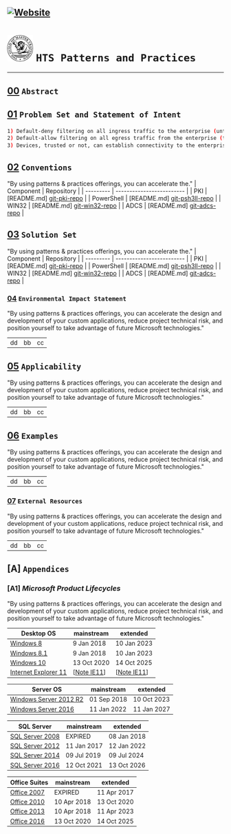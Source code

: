 [![Website](https://img.shields.io/badge/Patterns%20and%20Practices%20-%20ENTERPRISE%20NETWORK%20MANAGEMENT-blue.svg?style=flat-squared)](http://winthirtytwo.gitlab.dataweapons.org)
----
# ![img](/img/theguild.png) **`` HTS Patterns and Practices ``**


----

## [00] ```Abstract```

## [01] ``Problem Set and Statement of Intent``
```bash
1) Default-deny filtering on all ingress traffic to the enterprise (untrusted).
2) Default-allow filtering on all egress traffic from the enterprise (trusted).
3) Devices, trusted or not, can establish connectivity to the enterprise (hosts).
```

## [02] ``Conventions``
"By using patterns & practices offerings, you can accelerate the."
| Component  | Repository 					 |
| --------- | ------------------------- |
| PKI 		 | [README.md] [git-pki-repo] 	 |
| PowerShell | [README.md] [git-psh3ll-repo] |
| WIN32 	 | [README.md] [git-win32-repo]  |
| ADCS 		 | [README.md] [git-adcs-repo] 	 |

## [03] ``Solution Set``
"By using patterns & practices offerings, you can accelerate the."
| Component  | Repository 					 |
| --------- | ------------------------- |
| PKI 		 | [README.md] [git-pki-repo] 	 |
| PowerShell | [README.md] [git-psh3ll-repo] |
| WIN32 	 | [README.md] [git-win32-repo]  |
| ADCS 		 | [README.md] [git-adcs-repo] 	 |

### [04] ``Environmental Impact Statement``
"By using patterns & practices offerings, you can accelerate the 
design and development of your custom applications, reduce project technical 
risk, and position yourself to take advantage of future Microsoft technologies."

|           |            |			 |
| --------- | ---------- | --------- |
| dd         | bb           | cc    |

## [05] ``Applicability``
"By using patterns & practices offerings, you can accelerate the 
design and development of your custom applications, reduce project technical 
risk, and position yourself to take advantage of future Microsoft technologies."

|           |            |			 |
| --------- | ---------- | --------- |
| dd         | bb           | cc    |

## [06] ``Examples``
"By using patterns & practices offerings, you can accelerate the 
design and development of your custom applications, reduce project technical 
risk, and position yourself to take advantage of future Microsoft technologies."

|           |            |			 |
| --------- | ---------- | --------- |
| dd         | bb           | cc    |
### [07] ``External Resources``
"By using patterns & practices offerings, you can accelerate the 
design and development of your custom applications, reduce project technical 
risk, and position yourself to take advantage of future Microsoft technologies."

|           |            |			 |
| --------- | ---------- | --------- |
| dd         | bb           | cc    |
## [A] ``Appendices``
### [A1] ***Microsoft Product Lifecycles***
"By using patterns & practices offerings, you can accelerate the 
design and development of your custom applications, reduce project technical 
risk, and position yourself to take advantage of future Microsoft technologies."

| Desktop OS | mainstream | extended |
| --------- | ---------- | --------- |
| [Windows 8] | 9 Jan 2018 | 10 Jan 2023 |
| [Windows 8.1] | 9 Jan 2018 | 10 Jan 2023 |
| [Windows 10] | 13 Oct 2020 | 14 Oct 2025 |
| [Internet Explorer 11] | [[Note IE11]] | [[Note IE11]] |

| Server OS | mainstream | extended |
| --------- | ---------- | --------- |
| [Windows Server 2012 R2] | 01 Sep 2018 | 10 Oct 2023 |
| [Windows Server 2016] | 11 Jan 2022 | 11 Jan 2027 |

| SQL Server | mainstream | extended |
| --------- | ---------- | ---------- |
| [SQL Server 2008] | EXPIRED | 08 Jan 2018 |
| [SQL Server 2012] | 11 Jan 2017 | 12 Jan 2022 |
| [SQL Server 2014] | 09 Jul 2019 | 09 Jul 2024 |
| [SQL Server 2016] | 12 Oct 2021 | 13 Oct 2026 |

| Office Suites | mainstream | extended |
| --------- | ---------- | --------- |
| [Office 2007] | EXPIRED | 11 Apr 2017 |
| [Office 2010] | 10 Apr 2018 | 13 Oct 2020 |
| [Office 2013] | 10 Apr 2018 | 11 Apr 2023 |
| [Office 2016] | 13 Oct 2020 | 14 Oct 2025 |

[//]: # (These are reference links used in the body of this note and get stripped out when the markdown processor does its job. There is no need to format nicely because it shouldn't be seen. Thanks SO - http://stackoverflow.com/questions/4823468/store-comments-in-markdown-syntax)

[//]: # (Document reference links)
   [00]: <https://msdn.microsoft.com/en-us/library/ff921345.aspx>
   [01]: <https://www.dataweapons.org>
   [02]: <https://www.dataweapons.org>
   [03]: <https://www.dataweapons.org>
   [04]: <https://www.dataweapons.org>
   [05]: <https://www.dataweapons.org>
   [06]: <https://www.dataweapons.org>
   [07]: <https://www.dataweapons.org>
   [08]: <https://www.dataweapons.org>   
   
[//]: # (Concept reference links)
   [External costs]:                    <https://en.wikipedia.org/w/index.php?title=Externality&action=edit&section=11>
   [Requirement Levels conventions]:    <https://www.ietf.org/rfc/rfc2119.txt>
   [Environmental Impact Statement]:    <https://github.com/dataweapons/pki/eis.aspx>
   [dataweapons]:                       <https://www.dataweapons.org>
   [vendor lock-in]:                    <https://en.wikipedia.org/wiki/Vendor_lock-in#Microsoft>
   [path dependence]:                   <https://en.wikipedia.org/wiki/Path_dependence#Illustration>
   [path validation]:                   <https://tools.ietf.org/html/rfc5280#section-6>
   [naming convention]:                 <https://tools.ietf.org/html/rfc1255>
   [Inevitability of the Cloud]:        <http://www.joeweinman.com/resources/Joe_Weinman_Inevitability_Of_Cloud.pdf>

[//]: # (Repository reference links)
   [git-pki-repo]:      <https://github.com/dataweapons/docs/enterprise/pki.git>
   [git-wlan-repo]:     <https://github.com/dataweapons/docs/enterprise/wlan.git>
   [git-adcs-repo]:     <https://github.com/dataweapons/win32/adcs.git>
   [git-psh3ll-repo]:   <http://psh3ll.gitlab.dataweapons.org/>
   [git-win32-repo]:    <http://winthirtytwo.gitlab.dataweapons.org/>

[//]: # (Standards Organizations links)
   [ISO]:   <https://www.iso.org/home.html>
   [ITU]:   <https://www.itu.int/en/Pages/default.aspx>
   [OSI]:   <http://www.osii.com/>
   [IETF]:  <https://www.ietf.org>
   [CAB]:   <https://cabforum.org>
   
[//]: # (RFC links)
   [RFC1422]: <https://www.ietf.org/rfc/rfc1422.txt>
   [RFC2119]: <https://www.ietf.org/rfc/rfc2119.txt>
   [RFC4210]: <https://www.ietf.org/rfc/rfc4210.txt>
   [RFC3647]: <https://www.ietf.org/rfc/rfc3647.txt>
   [RFC5280]: <https://www.ietf.org/rfc/rfc5280.txt>
   [RFC6960]: <https://www.ietf.org/rfc/rfc6960.txt>
   [RFC2459]: <https://www.ietf.org/rfc/rfc2459.txt>
   [RFC4158]: <https://www.ietf.org/rfc/rfc4158.txt>
   [RFC5246]: <https://www.ietf.org/rfc/rfc5246.txt>
  
[//]: # (Technical standards links)
   [X.400]:         <https://www.itu.int/rec/T-REC-X.400>
   [X.500]:         <https://www.itu.int/rec/T-REC-X.500>
   [X.509]:         <https://www.itu.int/rec/T-REC-X.509/en>
   [X.511]:         <https://www.itu.int/rec/T-REC-X.511>
   [ASN.1]:         <http://www.itu.int/en/ITU-T/asn1/Pages/Application-fields-of-ASN-1.aspx>
   [Common Name]:   <https://tools.ietf.org/html/rfc1255#section-6.2>

   [x509]:          <https://en.wikipedia.org/wiki/X.509>
   [certificates]:  <https://en.wikipedia.org/wiki/Public_key_certificate>
   [OCSP]:          <https://www.ietf.org/rfc/rfc6960.txt>
   [PKI]:           <https://www.ietf.org/rfc/rfc4201.txt>
   [SCEP]:          <https://www.ietf.org/id/draft-gutmann-scep-05.txt>
   [NDES]:          <http://aka.ms/ndes>
   [CES]:           <https://technet.microsoft.com/en-us/library/hh831822(v=ws.11).aspx>
   [CEP]:           <https://technet.microsoft.com/en-us/library/hh831625(v=ws.11).aspx>
   [ADCS]:          <https://technet.microsoft.com/en-us/library/hh831574(v=ws.11).aspx>
   
   [WSS]:       <https://www.oasis-open.org/standards#wssv1.1.1=OASIS>
   [WSS-x509]:  <https://docs.oasis-open.org/wss-m/wss/v1.1.1/os/wss-x509TokenProfile-v1.1.1-os.html>
   [WIF]:       <http://msdn.microsoft.com/en-us/library/hh291066(v=vs.110).aspx>
   
   [WIFI]:          <https://www.wi-fi.org>
   [WPA2-EAP]:      <https://www.ietf.org/rfc/rfc3748.txt>
   [EAP-TLS]:       <https://www.ietf.org/rfc/rfc5216.txt>
   [IEEE802.1x]:    <https://www.ietf.org/rfc/rfc3580.txt>
   [RADIUS]:        <https://www.ietf.org/rfc/rfc2865.txt>
   [TLS]:           <https://www.ietf.org/rfc/rfc5246.txt>
   [SMTPS]:         <https://www.ietf.org/rfc/rfc3207.txt>
   [DNSSEC]:        <https://www.ietf.org/rfc/rfc4033.txt>
   [IPSEC]:         <https://www.ietf.org/rfc/rfc4301.txt>
   [NPS]:           <https://technet.microsoft.com/en-us/library/cc754417(v=ws.10).aspx>
    
   
[//]: # (Microsoft strategy reference links)
   [Embrace, Extend and Extinguish]:    <https://en.wikipedia.org/wiki/Embrace,_extend_and_extinguish#Strategy>
   [This strategy]:                     <https://en.wikipedia.org/wiki/Embrace,_extend_and_extinguish#Examples>
   [DoJ vs. Microsoft]:                 <https://www.justice.gov/sites/default/files/atr/legacy/2006/06/01/V-A.pdf>
   [The Next Killer Application on the Internet]: <http://www.microsoft.com/about/companyinformation/timeline/timeline/docs/di_killerapp_InternetMemo.rtf>

[//]: # (Microsoft technical reference links)
   [Microsoft Cloud Platform System]: <https://channel9.msdn.com/Events/Ignite/2015/BRK3459>
   [Claims based Identity]: <http://download.microsoft.com/download/7/D/0/7D0B5166-6A8A-418A-ADDD-95EE9B046994/Claims-Based%20Identity%20for%20Windows.pdf>
   [Claims based Identity and Access Management]: <http://claimsid.codeplex.com/downloads/get/246826#>

[//]: # (Microsoft licensing reference links)
   [Windows as a Service]:      <https://technet.microsoft.com/itpro/windows/update/waas-overview>
   [Lifecycle Policy]:          <https://support.microsoft.com/en-us/lifecycle>
   [General Lifecycle FAQs]:    <https://support.microsoft.com/en-us/help/17140/general-lifecycle-policy-questions>

   [Windows 8]:     <https://support.microsoft.com/en-us/help/13853/windows-lifecycle-fact-sheet>
   [Windows 8.1]:   <https://support.microsoft.com/en-us/help/13853/windows-lifecycle-fact-sheet>
   [Windows 10]:    <https://support.microsoft.com/en-us/help/13853/windows-lifecycle-fact-sheet>

   [Windows Server 2012 R2]: <http://support.microsoft.com/lifecycle/search/default.aspx?sort=PN&alpha=Windows+Server+2012&gadate=0&msdate=0&esdate=0&medate=0&spdate=0&Filter=FilterNO>
   [Windows Server 2016]:    <https://support.microsoft.com/en-us/lifecycle/search?alpha=Windows%20Server%202016>

   [Internet Explorer 11]: <http://www.allyncs.com/docs/lifecyclesupport.html>
   [Note IE11]: < https://support.microsoft.com/help/17454>

   [SQL Server 2008]: <https://support.microsoft.com/en-us/lifecycle/search?sort=PN&alpha=SQL%20Server%202018&Filter=FilterNO>
   [SQL Server 2012]: <https://support.microsoft.com/en-us/lifecycle/search?sort=PN&alpha=SQL%20Server%202012&Filter=FilterNO>
   [SQL Server 2014]: <https://support.microsoft.com/en-us/lifecycle/search?sort=PN&alpha=SQL%20Server%202014&Filter=FilterNO>
   [SQL Server 2016]: <https://support.microsoft.com/en-us/lifecycle/search?sort=PN&alpha=SQL%20Server%202016&Filter=FilterNO>

   [Office 2007]: <https://support.microsoft.com/en-us/lifecycle/search/8753>
   [Office 2010]: <https://support.microsoft.com/en-us/lifecycle/search/13615>
   [Office 2013]: <https://support.microsoft.com/en-us/lifecycle/search/16674>
   [Office 2016]: <https://support.microsoft.com/en-us/lifecycle/search/18412>
